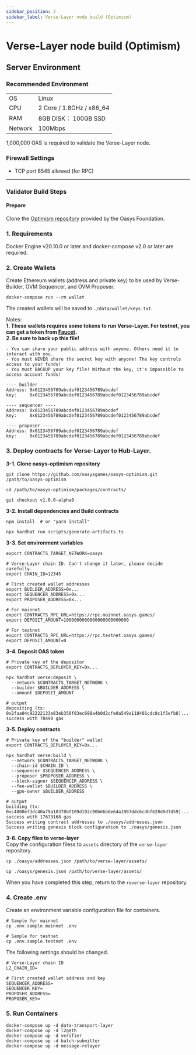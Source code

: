 ```yaml
---
sidebar_position: 2
sidebar_label: Verse-Layer node build (Optimism)
---
```


# Verse-Layer node build (Optimism)
## Server Environment

### Recommended Environment
|         |                            |
|---------|----------------------------|
| OS      | Linux                      |
| CPU     | 2 Core / 1.8GHz / x86_64   |
| RAM     | 8GB DISK： 100GB SSD       |
| Network | 100Mbps                    |
1,000,000 OAS is required to validate the Verse-Layer node.  

### Firewall Settings
- TCP port 8545 allowed (for RPC)
---
### Validator Build Steps
#### Prepare
Clone the [Optimism repository](https://github.com/oasysgames/verse-layer-optimism) provided by the Oasys Foundation.

### 1. Requirements
Docker Engine v20.10.0 or later and docker-compose v2.0 or later are required.

### 2. Create Wallets
Create Ethereum wallets (address and private key) to be used by Verse-Builder, OVM Sequencer, and OVM Proposer.
```
docker-compose run --rm wallet
```
The created wallets will be saved to `./data/wallet/keys.txt`.

Notes:  
**1. These wallets requires some tokens to run Verse-Layer. For testnet, you can get a token from [Faucet](https://faucet.testnet.oasys.games/).**   
**2. Be sure to back up this file!**
```
- You can share your public address with anyone. Others need it to interact with you.
- You must NEVER share the secret key with anyone! The key controls access to your funds!
- You must BACKUP your key file! Without the key, it's impossible to access account funds!

---- builder ----
Address: 0x0123456789abcdef0123456789abcdef
key:     0x0123456789abcdef0123456789abcdef0123456789abcdef

---- sequencer ----
Address: 0x0123456789abcdef0123456789abcdef
key:     0x0123456789abcdef0123456789abcdef0123456789abcdef

---- proposer ----
Address: 0x0123456789abcdef0123456789abcdef
key:     0x0123456789abcdef0123456789abcdef0123456789abcdef
```
### 3. Deploy contracts for Verse-Layer to Hub-Layer.
**3-1. Clone oasys-optimism repository**  
```
git clone https://github.com/oasysgames/oasys-optimism.git /path/to/oasys-optimism

cd /path/to/oasys-optimism/packages/contracts/

git checkout v1.0.0-alpha0
```
**3-2. Install dependencies and Build contracts**  
```
npm install  # or "yarn install"

npx hardhat run scripts/generate-artifacts.ts
```
**3-3. Set environment variables**
```
export CONTRACTS_TARGET_NETWORK=oasys

# Verse-Layer chain ID. Can't change it later, please decide carefully.
export CHAIN_ID=12345

# First created wallet addresses
export BUILDER_ADDRESS=0x...
export SEQUENCER_ADDRESS=0x...
export PROPOSER_ADDRESS=0x...

# For mainnet
export CONTRACTS_RPC_URL=https://rpc.mainnet.oasys.games/
export DEPOSIT_AMOUNT=1000000000000000000000000

# For testnet
export CONTRACTS_RPC_URL=https://rpc.testnet.oasys.games/
export DEPOSIT_AMOUNT=0
```

**3-4. Deposit OAS token**  
```
# Private key of the depositor
export CONTRACTS_DEPLOYER_KEY=0x...

npx hardhat verse:deposit \
  --network $CONTRACTS_TARGET_NETWORK \
  --builder $BUILDER_ADDRESS \
  --amount $DEPOSIT_AMOUNT

# output
depositing (tx: 0x2faa04c92222133e83eb350f03ec698a4b0d2cfe0a549a118401cdc8c1f5efb8)...: success with 70490 gas
```
**3-5. Deploy contracts**
```
# Private key of the "builder" wallet
export CONTRACTS_DEPLOYER_KEY=0x...

npx hardhat verse:build \
  --network $CONTRACTS_TARGET_NETWORK \
  --chain-id $CHAIN_ID \
  --sequencer $SEQUENCER_ADDRESS \
  --proposer $PROPOSER_ADDRESS \
  --block-signer $SEQUENCER_ADDRESS \
  --fee-wallet $BUILDER_ADDRESS \
  --gpo-owner $BUILDER_ADDRESS

# output
building (tx: 0xc4800ef3dc40a79a10378bf109d192c90b66b6e64a1987ddc6cdbf628d0d7d59)...: success with 17673168 gas
Success writing contract addresses to ./oasys/addresses.json
Success writing genesis block configuration to ./oasys/genesis.json
```
**3-6. Copy files to verse-layer**  
Copy the configuration filess to `assets` directory of the `verse-layer` repository.
```
cp ./oasys/addresses.json /path/to/verse-layer/assets/

cp ./oasys/genesis.json /path/to/verse-layer/assets/ 
```
When you have completed this step, return to the `reverse-layer` repository.

### 4. Create .env
Create an environment variable configuration file for containers.
```
# Sample for mainnet
cp .env.sample.mainnet .env

# Sample for testnet
cp .env.sample.testnet .env
```
The following settings should be changed.
```
# Verse-Layer chain ID
L2_CHAIN_ID=

# First created wallet address and key
SEQUENCER_ADDRESS=
SEQUENCER_KEY=
PROPOSER_ADDRESS=
PROPOSER_KEY=
```

### 5. Run Containers
```
docker-compose up -d data-transport-layer
docker-compose up -d l2geth
docker-compose up -d verifier
docker-compose up -d batch-submitter
docker-compose up -d message-relayer
```

